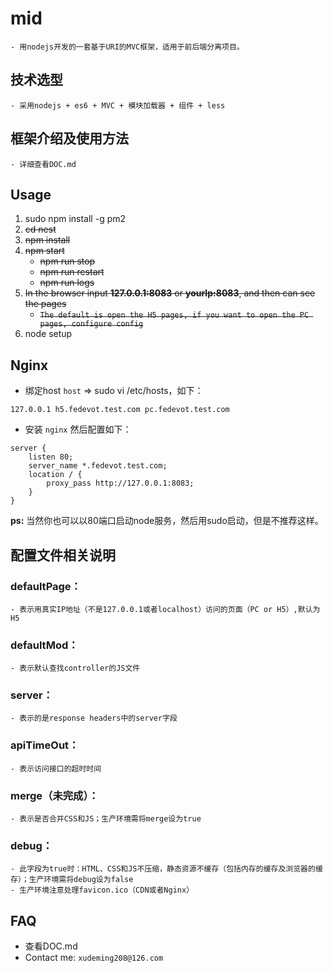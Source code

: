 # mid
	- 用nodejs开发的一套基于URI的MVC框架，适用于前后端分离项目。

## 技术选型
	- 采用nodejs + es6 + MVC + 模块加载器 + 组件 + less

## 框架介绍及使用方法
	- 详细查看DOC.md


## Usage
1. sudo npm install -g pm2
2. ~~cd nest~~
3. ~~npm install~~
4. ~~npm start~~
	* ~~npm run stop~~
	* ~~npm run restart~~
	* ~~npm run logs~~
5. ~~In the browser input **127.0.0.1:8083** or **yourIp:8083**, and then can see the pages~~
    * ~~`The default is open the H5 pages, if you want to open the PC pages, configure config`~~
6. node setup

## Nginx
* 绑定host `host` => sudo vi /etc/hosts，如下：

```
127.0.0.1 h5.fedevot.test.com pc.fedevot.test.com
```
* 安装 `nginx` 然后配置如下：

```
server {
    listen 80;
    server_name *.fedevot.test.com;
    location / {
        proxy_pass http://127.0.0.1:8083;
    }
}
```

**ps:**
	当然你也可以以80端口启动node服务，然后用sudo启动，但是不推荐这样。

## 配置文件相关说明

### defaultPage：
	- 表示用真实IP地址（不是127.0.0.1或者localhost）访问的页面（PC or H5）,默认为H5

### defaultMod：
	- 表示默认查找controller的JS文件

### server：
	- 表示的是response headers中的server字段

### apiTimeOut：
	- 表示访问接口的超时时间

### merge（未完成）：
	- 表示是否合并CSS和JS；生产环境需将merge设为true

### debug：
	- 此字段为true时：HTML、CSS和JS不压缩，静态资源不缓存（包括内存的缓存及浏览器的缓存）；生产环境需将debug设为false
	- 生产环境注意处理favicon.ico（CDN或者Nginx）

## FAQ
* 查看DOC.md
* Contact me: `xudeming208@126.com`
